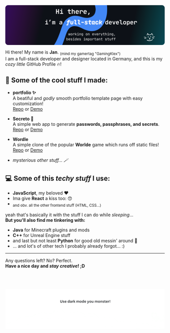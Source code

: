 <img src='https://raw.githubusercontent.com/GamingKlex/GamingKlex/df3b973fffa12dcb54a0b51d55cf89fe16a46e99/portfolio2.png' align="center" style="with: 100%;"/>

Hi there! My name is **Jan**. <sub>(mind my gamertag "GamingKlex")</sub> <br/>
I am a full-stack developer and designer located in Germany, and this is my <i>cozy little</i> GitHub Profile 🔥!

## 📑 Some of the cool stuff I made:

* **portfolio ✨**<br/>
  A beatiful and <i>godly</i> smooth portfolio template page with easy customization! <br/>
  [Repo](https://github.com/GamingKlex/portfolio) or [Demo](https://gamingklex.github.io/portfolio)

* **Secreto 🔑**<br/>
  A simple web app to generate <b>passwords, passphrases, and secrets</b>. <br/>
  [Repo](https://github.com/GamingKlex/Secreto) or [Demo](https://gamingklex.github.io/Secreto)

* **Wordle**<br/>
  A simple clone of the popular **Worlde** game which runs off static files! <br/>
  [Repo](https://github.com/GamingKlex/wordle) or [Demo](https://gamingklex.github.io/wordle)

* <i>mysterious other stuff... 🪄</i>

## 💻 Some of this <i>techy stuff</i> I use:

* **JavaScript**, my beloved ♥️
* Ima give **React** a kiss too: 😙
* <sub>and obv. all the other frontend stuff (HTML, CSS...)</sub>

yeah that's basically it with the stuff I can do while <i>sleeping</i>...<br/>
**But you'll also find me tinkering with:**

* **Java** for Minecraft plugins and mods
* **C++** for Unreal Engine stuff
* and last but not least **Python** for good old messin' around 🐍
* ... and lot's of other tech I probably already forgot... :)

---

Any questions left? No? Perfect. <br/>
**Have a nice day and <i>stay creative</i>! ;D**

<br/>
<br/>
<br/>

<img src='https://raw.githubusercontent.com/GamingKlex/GamingKlex/1b2c14b1d6a3a7738040aef1e83035d5db5051ce/bottom.png' align="center" style="with: 100%;"/>
